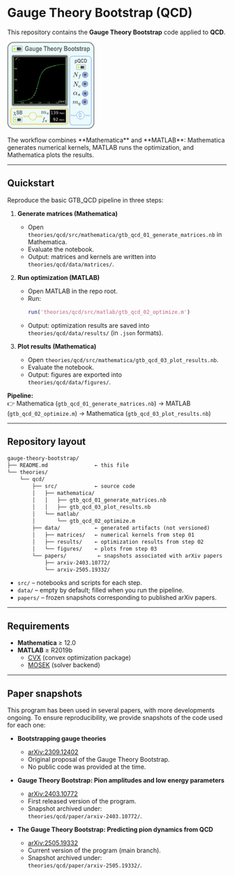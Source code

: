 # Gauge Theory Bootstrap (QCD)

This repository contains the **Gauge Theory Bootstrap** code applied to **QCD**.  
<p align="left">
  <img src="theories/qcd/docs/figures/GTBscope.png" alt="Workflow" width="200"/>
</p>
The workflow combines **Mathematica** and **MATLAB**: Mathematica generates numerical kernels, MATLAB runs the optimization, and Mathematica plots the results.

---

## Quickstart

Reproduce the basic GTB_QCD pipeline in three steps:

1. **Generate matrices (Mathematica)**  
   - Open `theories/qcd/src/mathematica/gtb_qcd_01_generate_matrices.nb` in Mathematica.  
   - Evaluate the notebook.  
   - Output: matrices and kernels are written into  
     `theories/qcd/data/matrices/`.

2. **Run optimization (MATLAB)**  
   - Open MATLAB in the repo root.  
   - Run:  
     ```matlab
     run('theories/qcd/src/matlab/gtb_qcd_02_optimize.m')
     ```  
   - Output: optimization results are saved into  
     `theories/qcd/data/results/` (in `.json` formats).

3. **Plot results (Mathematica)**  
   - Open `theories/qcd/src/mathematica/gtb_qcd_03_plot_results.nb`.  
   - Evaluate the notebook.  
   - Output: figures are exported into  
     `theories/qcd/data/figures/`.

**Pipeline:**  
👉 Mathematica (`gtb_qcd_01_generate_matrices.nb`) → MATLAB (`gtb_qcd_02_optimize.m`) → Mathematica (`gtb_qcd_03_plot_results.nb`)

---

## Repository layout

```text
gauge-theory-bootstrap/
├── README.md               ← this file
└── theories/
    └── qcd/
        ├── src/            ← source code
        │   ├── mathematica/
        │   │   ├── gtb_qcd_01_generate_matrices.nb
        │   │   ├── gtb_qcd_03_plot_results.nb
        │   └── matlab/
        │       └── gtb_qcd_02_optimize.m
        ├── data/           ← generated artifacts (not versioned)
        │   ├── matrices/   ← numerical kernels from step 01
        │   ├── results/    ← optimization results from step 02
        │   └── figures/    ← plots from step 03
        └── papers/          ← snapshots associated with arXiv papers
            ├── arxiv-2403.10772/
            └── arxiv-2505.19332/

```

- `src/` – notebooks and scripts for each step.  
- `data/` – empty by default; filled when you run the pipeline.  
- `papers/` – frozen snapshots corresponding to published arXiv papers.

---

## Requirements

- **Mathematica** ≥ 12.0  
- **MATLAB** ≥ R2019b  
  - [CVX](http://cvxr.com/cvx/) (convex optimization package)  
  - [MOSEK](https://www.mosek.com/) (solver backend)   

---

## Paper snapshots

This program has been used in several papers, with more developments ongoing. To ensure reproducibility, we provide snapshots of the code used for each one:

- **Bootstrapping gauge theories**  
  - [arXiv:2309.12402](https://arxiv.org/abs/2309.12402)  
  - Original proposal of the Gauge Theory Bootstrap.  
  - No public code was provided at the time.

- **Gauge Theory Bootstrap: Pion amplitudes and low energy parameters**  
  - [arXiv:2403.10772](https://arxiv.org/abs/2403.10772)  
  - First released version of the program.  
  - Snapshot archived under:  
    `theories/qcd/paper/arxiv-2403.10772/`.

- **The Gauge Theory Bootstrap: Predicting pion dynamics from QCD**  
  - [arXiv:2505.19332](https://arxiv.org/abs/2505.19332)  
  - Current version of the program (main branch). 
  - Snapshot archived under:  
    `theories/qcd/paper/arxiv-2505.19332/`.
